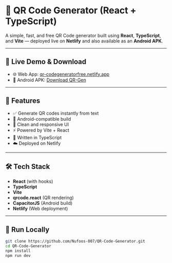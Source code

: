 # 🔳 QR Code Generator (React + TypeScript)

A simple, fast, and free QR Code generator built using **React**, **TypeScript**, and **Vite** — deployed live on **Netlify** and also available as an **Android APK**.

---

## 🔗 Live Demo & Download

- 🌐 Web App: [qr-codegeneratorfree.netlify.app](https://qr-codegeneratorfree.netlify.app)
- 📱 Android APK: [Download QR-Gen](https://github.com/Nufoos-007/QR-Code-Generator/releases/download/apk-v1/app-debug.apk)

---

## 🚀 Features

- ✅ Generate QR codes instantly from text
- 📱 Android-compatible build
- 🎨 Clean and responsive UI
- ⚡ Powered by Vite + React
- 🧠 Written in TypeScript
- ☁️ Deployed on Netlify

---

## 🛠 Tech Stack

- **React** (with hooks)
- **TypeScript**
- **Vite**
- **qrcode.react** (QR rendering)
- **CapacitorJS** (Android build)
- **Netlify** (Web deployment)

---

## 🧪 Run Locally

```bash
git clone https://github.com/Nufoos-007/QR-Code-Generator.git
cd QR-Code-Generator
npm install
npm run dev